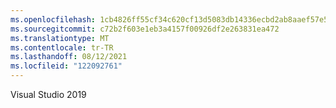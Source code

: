 ```yaml
---
ms.openlocfilehash: 1cb4826ff55cf34c620cf13d5083db14336ecbd2ab8aaef57e5709e2d3101b1f
ms.sourcegitcommit: c72b2f603e1eb3a4157f00926df2e263831ea472
ms.translationtype: MT
ms.contentlocale: tr-TR
ms.lasthandoff: 08/12/2021
ms.locfileid: "122092761"
---
```

Visual Studio 2019